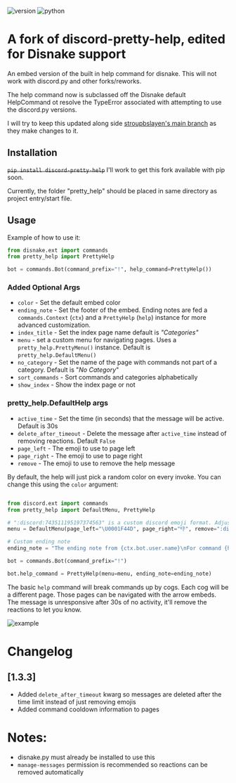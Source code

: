 ![version](https://img.shields.io/pypi/v/discord-pretty-help) ![python](https://img.shields.io/badge/python-3.6+-blue)

# A fork of discord-pretty-help, edited for Disnake support

An embed version of the built in help command for disnake. This will not work with discord.py and other forks/reworks.

The help command now is subclassed off the Disnake default HelpCommand ot resolve the TypeError associated with attempting to use the discord.py versions.

I will try to keep this updated along side [stroupbslayen's main branch](https://github.com/stroupbslayen/discord-pretty-help) as they make changes to it. 

## Installation

~~`pip install discord-pretty-help`~~ I'll work to get this fork available with pip soon.

Currently, the folder "pretty_help" should be placed in same directory as project entry/start file.

## Usage

Example of how to use it:

```python
from disnake.ext import commands
from pretty_help import PrettyHelp

bot = commands.Bot(command_prefix="!", help_command=PrettyHelp())
```



### Added Optional Args

- `color` - Set the default embed color
- `ending_note` - Set the footer of the embed. Ending notes are fed a `commands.Context` (`ctx`) and a `PrettyHelp` (`help`) instance for more advanced customization.
- `index_title` - Set the index page name default is *"Categories"*
- `menu` - set a custom menu for navigating pages. Uses a `pretty_help.PrettyMenu()` instance. Default is `pretty_help.DefaultMenu()`
- `no_category` - Set the name of the page with commands not part of a category. Default is "*No Category*"
- `sort_commands` - Sort commands and categories alphabetically
- `show_index` - Show the index page or not

### pretty_help.DefaultHelp args

- `active_time` - Set the time (in seconds) that the message will be active. Default is 30s
- `delete_after_timeout` - Delete the message after `active_time` instead of removing reactions. Default `False`
- `page_left` - The emoji to use to page left
- `page_right` - The emoji to use to page right
- `remove` - The emoji to use to remove the help message


By default, the help will just pick a random color on every invoke. You can change this using the `color` argument:

```python

from discord.ext import commands
from pretty_help import DefaultMenu, PrettyHelp

# ":discord:743511195197374563" is a custom discord emoji format. Adjust to match your own custom emoji.
menu = DefaultMenu(page_left="\U0001F44D", page_right="👎", remove=":discord:743511195197374563", active_time=5)

# Custom ending note
ending_note = "The ending note from {ctx.bot.user.name}\nFor command {help.clean_prefix}{help.invoked_with}"

bot = commands.Bot(command_prefix="!")

bot.help_command = PrettyHelp(menu=menu, ending_note=ending_note)
```

The basic `help` command will break commands up by cogs. Each cog will be a different page. Those pages can be navigated with
the arrow embeds. The message is unresponsive after 30s of no activity, it'll remove the reactions to let you know.

![example](https://raw.githubusercontent.com/stroupbslayen/discord-pretty-help/master/images/example.gif)

# Changelog

## [1.3.3]
- Added `delete_after_timeout` kwarg so messages are deleted after the time limit instead of just removing emojis
- Added command cooldown information to pages



# Notes:
- disnake.py must already be installed to use this
- `manage-messages` permission is recommended so reactions can be removed automatically

